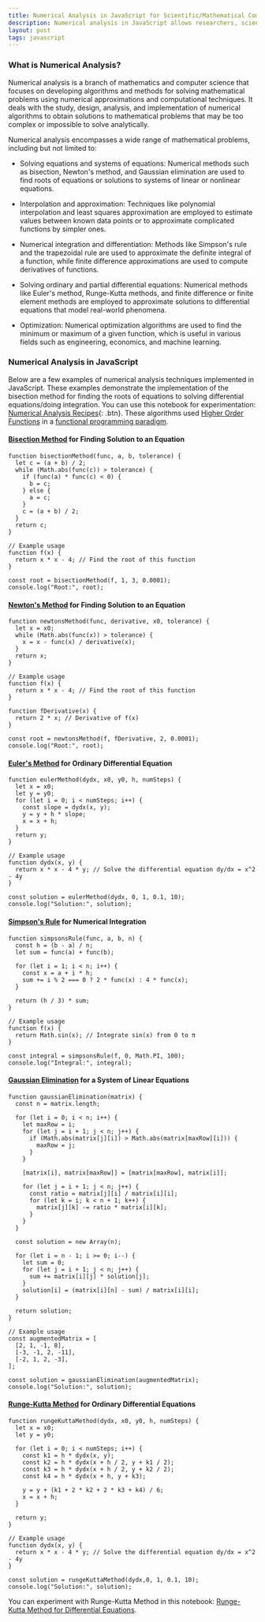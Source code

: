 ```yaml
---
title: Numerical Analysis in JavaScript for Scientific/Mathematical Computation
description: Numerical analysis in JavaScript allows researchers, scientists, and engineers to tackle complex problems by formulating them as computational tasks and finding approximate solutions using numerical algorithms and techniques. JavaScript can be used to implement Bisection Method, Newton's Method, Euler's Method, Simpson's Rule, Gaussian Elimination and Runge-Kutta Method.
layout: post
tags: javascript
---
```


### What is Numerical Analysis?
Numerical analysis is a branch of mathematics and computer science that focuses on developing algorithms and methods for solving mathematical problems using numerical approximations and computational techniques. It deals with the study, design, analysis, and implementation of numerical algorithms to obtain solutions to mathematical problems that may be too complex or impossible to solve analytically.

Numerical analysis encompasses a wide range of mathematical problems, including but not limited to:

- Solving equations and systems of equations: Numerical methods such as bisection, Newton's method, and Gaussian elimination are used to find roots of equations or solutions to systems of linear or nonlinear equations.

- Interpolation and approximation: Techniques like polynomial interpolation and least squares approximation are employed to estimate values between known data points or to approximate complicated functions by simpler ones.

- Numerical integration and differentiation: Methods like Simpson's rule and the trapezoidal rule are used to approximate the definite integral of a function, while finite difference approximations are used to compute derivatives of functions.

- Solving ordinary and partial differential equations: Numerical methods like Euler's method, Runge-Kutta methods, and finite difference or finite element methods are employed to approximate solutions to differential equations that model real-world phenomena.

- Optimization: Numerical optimization algorithms are used to find the minimum or maximum of a given function, which is useful in various fields such as engineering, economics, and machine learning.

### Numerical Analysis in JavaScript
Below are a few examples of numerical analysis techniques implemented in JavaScript. These examples demonstrate the implementation of the bisection method for finding the roots of equations to solving differential equations/doing integration. You can use this notebook for experimentation: [Numerical Analysis Recipes](/jsnb/#./examples/Numerical-Analysis-Recipes.jsnb){: .btn}. These algorithms used [Higher Order Functions](/2023/05/26/Higher-Order-Functions-in-Functional-Programming-using-JavaScript.html) in a [functional programming paradigm](/2023/03/13/JavaScript-for-Functional-Programming.html).

#### [Bisection Method](https://en.wikipedia.org/wiki/Bisection_method) for Finding Solution to an Equation

	function bisectionMethod(func, a, b, tolerance) {
	  let c = (a + b) / 2;
	  while (Math.abs(func(c)) > tolerance) {
	    if (func(a) * func(c) < 0) {
	      b = c;
	    } else {
	      a = c;
	    }
	    c = (a + b) / 2;
	  }
	  return c;
	}
	
	// Example usage
	function f(x) {
	  return x * x - 4; // Find the root of this function
	}
	
	const root = bisectionMethod(f, 1, 3, 0.0001);
	console.log("Root:", root);

#### [Newton's Method](https://en.wikipedia.org/wiki/Newton%27s_method) for Finding Solution to an Equation

	function newtonsMethod(func, derivative, x0, tolerance) {
	  let x = x0;
	  while (Math.abs(func(x)) > tolerance) {
	    x = x - func(x) / derivative(x);
	  }
	  return x;
	}
	
	// Example usage
	function f(x) {
	  return x * x - 4; // Find the root of this function
	}
	
	function fDerivative(x) {
	  return 2 * x; // Derivative of f(x)
	}
	
	const root = newtonsMethod(f, fDerivative, 2, 0.0001);
	console.log("Root:", root);

#### [Euler's Method](https://en.wikipedia.org/wiki/Euler_method) for Ordinary Differential Equation

	function eulerMethod(dydx, x0, y0, h, numSteps) {
	  let x = x0;
	  let y = y0;
	  for (let i = 0; i < numSteps; i++) {
	    const slope = dydx(x, y);
	    y = y + h * slope;
	    x = x + h;
	  }
	  return y;
	}
	
	// Example usage
	function dydx(x, y) {
	  return x * x - 4 * y; // Solve the differential equation dy/dx = x^2 - 4y
	}
	
	const solution = eulerMethod(dydx, 0, 1, 0.1, 10);
	console.log("Solution:", solution);

#### [Simpson's Rule](https://en.wikipedia.org/wiki/Simpson%27s_rule) for Numerical Integration

	function simpsonsRule(func, a, b, n) {
	  const h = (b - a) / n;
	  let sum = func(a) + func(b);
	
	  for (let i = 1; i < n; i++) {
	    const x = a + i * h;
	    sum += i % 2 === 0 ? 2 * func(x) : 4 * func(x);
	  }
	
	  return (h / 3) * sum;
	}
	
	// Example usage
	function f(x) {
	  return Math.sin(x); // Integrate sin(x) from 0 to π
	}
	
	const integral = simpsonsRule(f, 0, Math.PI, 100);
	console.log("Integral:", integral);
	
#### [Gaussian Elimination](https://en.wikipedia.org/wiki/Gaussian_elimination) for a System of Linear Equations

	function gaussianElimination(matrix) {
	  const n = matrix.length;
	
	  for (let i = 0; i < n; i++) {
	    let maxRow = i;
	    for (let j = i + 1; j < n; j++) {
	      if (Math.abs(matrix[j][i]) > Math.abs(matrix[maxRow][i])) {
	        maxRow = j;
	      }
	    }
	
	    [matrix[i], matrix[maxRow]] = [matrix[maxRow], matrix[i]];
	
	    for (let j = i + 1; j < n; j++) {
	      const ratio = matrix[j][i] / matrix[i][i];
	      for (let k = i; k < n + 1; k++) {
	        matrix[j][k] -= ratio * matrix[i][k];
	      }
	    }
	  }
	
	  const solution = new Array(n);
	
	  for (let i = n - 1; i >= 0; i--) {
	    let sum = 0;
	    for (let j = i + 1; j < n; j++) {
	      sum += matrix[i][j] * solution[j];
	    }
	    solution[i] = (matrix[i][n] - sum) / matrix[i][i];
	  }
	
	  return solution;
	}
	
	// Example usage
	const augmentedMatrix = [
	  [2, 1, -1, 8],
	  [-3, -1, 2, -11],
	  [-2, 1, 2, -3],
	];
	
	const solution = gaussianElimination(augmentedMatrix);
	console.log("Solution:", solution);

#### [Runge-Kutta Method](https://en.wikipedia.org/wiki/Runge%E2%80%93Kutta_methods) for Ordinary Differential Equations

	function rungeKuttaMethod(dydx, x0, y0, h, numSteps) {
	  let x = x0;
	  let y = y0;
	
	  for (let i = 0; i < numSteps; i++) {
	    const k1 = h * dydx(x, y);
	    const k2 = h * dydx(x + h / 2, y + k1 / 2);
	    const k3 = h * dydx(x + h / 2, y + k2 / 2);
	    const k4 = h * dydx(x + h, y + k3);
	
	    y = y + (k1 + 2 * k2 + 2 * k3 + k4) / 6;
	    x = x + h;
	  }
	
	  return y;
	}
	
	// Example usage
	function dydx(x, y) {
	  return x * x - 4 * y; // Solve the differential equation dy/dx = x^2 - 4y
	}
	
	const solution = rungeKuttaMethod(dydx,0, 1, 0.1, 10);
	console.log("Solution:", solution);
You can experiment with Runge-Kutta Method in this notebook: [Runge-Kutta Method for Differential Equations](https://decentralized-intelligence.com/jsnb/#./examples/Runge-Kutta-for-Differential-Equations.jsnb). 





